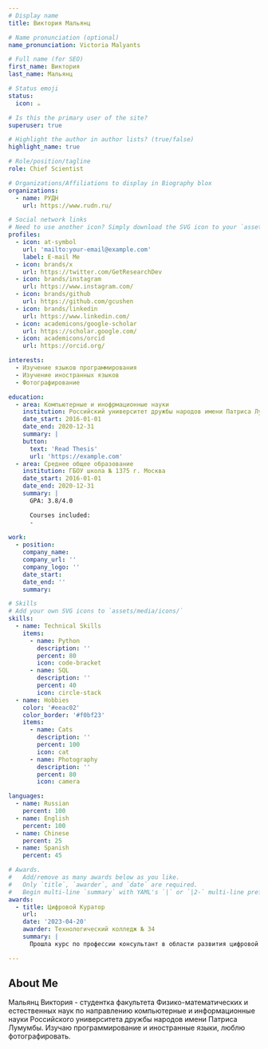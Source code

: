 ```yaml
---
# Display name
title: Виктория Мальянц

# Name pronunciation (optional)
name_pronunciation: Victoria Malyants

# Full name (for SEO)
first_name: Виктория
last_name: Мальянц

# Status emoji
status:
  icon: ☕️

# Is this the primary user of the site?
superuser: true

# Highlight the author in author lists? (true/false)
highlight_name: true

# Role/position/tagline
role: Chief Scientist

# Organizations/Affiliations to display in Biography blox
organizations:
  - name: РУДН
    url: https://www.rudn.ru/

# Social network links
# Need to use another icon? Simply download the SVG icon to your `assets/media/icons/` folder.
profiles:
  - icon: at-symbol
    url: 'mailto:your-email@example.com'
    label: E-mail Me
  - icon: brands/x
    url: https://twitter.com/GetResearchDev
  - icon: brands/instagram
    url: https://www.instagram.com/
  - icon: brands/github
    url: https://github.com/gcushen
  - icon: brands/linkedin
    url: https://www.linkedin.com/
  - icon: academicons/google-scholar
    url: https://scholar.google.com/
  - icon: academicons/orcid
    url: https://orcid.org/

interests:
  - Изучение языков программирования
  - Изучение иностранных языков
  - Фотографирование

education:
  - area: Компьютерные и инофрмационные науки
    institution: Российский университет дружбы народов имени Патриса Лумумбы
    date_start: 2016-01-01
    date_end: 2020-12-31
    summary: |
    button:
      text: 'Read Thesis'
      url: 'https://example.com'
  - area: Среднее общее образование
    institution: ГБОУ школа № 1375 г. Москва
    date_start: 2016-01-01
    date_end: 2020-12-31
    summary: |
      GPA: 3.8/4.0

      Courses included:
      - 
      
work:
  - position: 
    company_name: 
    company_url: ''
    company_logo: ''
    date_start: 
    date_end: ''
    summary: 

# Skills
# Add your own SVG icons to `assets/media/icons/`
skills:
  - name: Technical Skills
    items:
      - name: Python
        description: ''
        percent: 80
        icon: code-bracket
      - name: SQL
        description: ''
        percent: 40
        icon: circle-stack
  - name: Hobbies
    color: '#eeac02'
    color_border: '#f0bf23'
    items:
      - name: Cats
        description: ''
        percent: 100
        icon: cat
      - name: Photography
        description: ''
        percent: 80
        icon: camera

languages:
  - name: Russian
    percent: 100
  - name: English
    percent: 100
  - name: Chinese
    percent: 25
  - name: Spanish
    percent: 45

# Awards.
#   Add/remove as many awards below as you like.
#   Only `title`, `awarder`, and `date` are required.
#   Begin multi-line `summary` with YAML's `|` or `|2-` multi-line prefix and indent 2 spaces below.
awards:
  - title: Цифровой Куратор
    url: 
    date: '2023-04-20'
    awarder: Технологический колледж № 34
    summary: |
      Прошла курс по профессии консультант в области развития цифровой грамотности населения (цифровой куратор).

---
```


## About Me

Мальянц Виктория - студентка факультета Физико-математических и естественных наук по направлению компьютерные и информационные науки Российского университета дружбы народов имени Патриса Лумумбы. Изучаю программирование и иностранные языки, люблю фотографировать.
